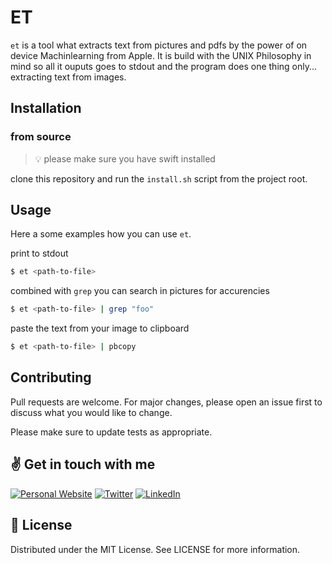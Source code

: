 # ET

`et` is a tool what extracts text from pictures and pdfs by the power of on device Machinlearning from Apple.
It is build with the UNIX Philosophy in mind so all it ouputs goes to stdout and the program does one thing only... extracting text from images.

## Installation

### from source
>💡 please make sure you have swift installed

clone this repository and run the `install.sh` script from the project root.


## Usage
Here a some examples how you can use `et`.


print to stdout
```bash
$ et <path-to-file>
```

combined with `grep` you can search in pictures for accurencies
```bash
$ et <path-to-file> | grep "foo"
```

paste the text from your image to  clipboard
```bash
$ et <path-to-file> | pbcopy
```

## Contributing
Pull requests are welcome. For major changes, please open an issue first to discuss what you would like to change.

Please make sure to update tests as appropriate.

## ✌️ Get in touch with me

<a href="https://into-the-code.com" target="_blank"><img alt="Personal Website" src="https://img.shields.io/badge/Personal%20Website-%2312100E.svg?&style=for-the-badge&logoColor=white" /></a>
<a href="https://twitter.com/josuablejeru" target="_blank"><img alt="Twitter" src="https://img.shields.io/badge/twitter-%231DA1F2.svg?&style=for-the-badge&logo=twitter&logoColor=white" /></a>
<a href="https://www.linkedin.com/in/josua-blejeru-a2871a164" target="_blank"><img alt="LinkedIn" src="https://img.shields.io/badge/linkedin-%230077B5.svg?&style=for-the-badge&logo=linkedin&logoColor=white" /></a>

## 📝 License

Distributed under the MIT License. See LICENSE for more information.